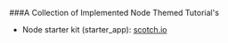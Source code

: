 ###A Collection of Implemented Node Themed Tutorial's

* Node starter kit (starter_app): [scotch.io](https://scotch.io/tutorials/setting-up-a-mean-stack-single-page-application)